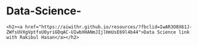 # Data-Science-
<body>

    <h2><a href="https://aiwithr.github.io/resources/?fbclid=IwAR3O8X61J-ZWfsUVXgVptfxUOyriGDqAC-UIwbXHANmJIjlHmUsE69l4b44">Data Science link with Rakibul Hasan</a></h2>
    
</body>
